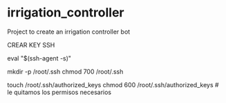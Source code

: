 # irrigation_controller
Project to create an irrigation controller bot



CREAR KEY SSH

eval "$(ssh-agent -s)"

mkdir -p /root/.ssh
chmod 700 /root/.ssh

touch /root/.ssh/authorized_keys
chmod 600 /root/.ssh/authorized_keys  # le quitamos los permisos necesarios


